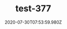 ---
title: test-377
date: 2020-07-30T07:53:59.980Z
banner_subcontent: asdfsf
category: Fact sheets
focus: Assessment of organisational approach
role: Employee
organisation_size: Micro (<10 employees)
industry: Education & Training
content: Lorem ipsum dolor sit amet, consectetur adipiscing elit, sed do eiusmod tempor incididunt ut labore et dolore magna aliqua. Ut enim ad minim veniam, quis nostrud exercitation ullamco laboris nisi ut aliquip ex ea commodo consequat. Duis aute irure dolor in reprehenderit in voluptate velit esse cillum dolore eu fugiat nulla pariatur. Excepteur sint occaecat cupidatat non proident, sunt in culpa qui officia deserunt mollit anim id est laborum.
---